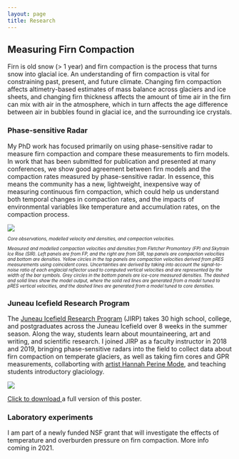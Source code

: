 ```yaml
---
layout: page
title: Research
---
```


<h2>
	Measuring Firn Compaction 
</h2>

Firn is old snow (> 1 year) and firn compaction is the process that turns snow into glacial ice. An understanding of firn compaction is vital for constraining past, present, and future climate. Changing firn compaction affects altimetry-based estimates of mass balance across glaciers and ice sheets, and changing firn thickness affects the amount of time air in the firn can mix with air in the atmosphere, which in turn affects the age difference between air in bubbles found in glacial ice, and the surrounding ice crystals.

<h3>
	Phase-sensitive Radar
</h3>

<p>
	My PhD work has focused primarily on using phase-sensitive radar to measure firn compaction and compare these measurements to firn models. In work that has been submitted for publication and presented at many conferences, we show good agreement between firn models and the compaction rates measured by phase-sensitive radar. In essence, this means the community has a new, lightweight, inexpensive way of measuring continuous firn compaction, which could help us understand both temporal changes in compaction rates, and the impacts of environmental variables like temperature and accumulation rates, on the compaction process.
</p>
<img src="{{ site.github.url }}/assets/img/M1.png">

<div style="font-size: 10px; font-style: italic">
<p>
Core observations, modelled velocity and densities, and compaction velocities.
</p>
<p>	
Measured and modelled compaction velocities and densities from Fletcher Promontory (FP) and Skytrain Ice Rise (SIR). Left panels are from FP, and the right are from SIR, top panels are compaction velocities and bottom are densities. Yellow circles in the top panels are compaction velocities derived from pRES measurements using coincident cores. Uncertainties are derived by taking into account the signal-to-noise ratio of each englacial reflector used to computed vertical velocities and are represented by the width of the bar symbols. Grey circles in the bottom panels are ice-core measured densities. The dashed and solid lines show the model output, where the solid red lines are generated from a model tuned to pRES vertical velocities, and the dashed lines are generated from a model tuned to core densities.
</p>
</div>
<h3>
	Juneau Icefield Research Program
</h3>

<p>
	The <a href = "https://juneauicefield.org/">Juneau Icefield Research Program</a> (JIRP) takes 30 high school, college, and postgraduates across the Juneau Icefield over 8 weeks in the summer season. Along the way, students learn about mountaineering, art and writing, and scientific research. I joined JIRP as a faculty instructor in 2018 and 2019, bringing phase-sensitive radars into the field to collect data about firn compaction on temperate glaciers, as well as taking firn cores and GPR measurements, collaborting with <a href = "http://www.hannahpmode.com/recent-work#/aquifer/">artist Hannah Perine Mode</a>, and teaching students introductory glaciology.
</p>

<img src="{{ site.github.url }}/assets/docs/case_juneau_poster.png">

<a href = "https://github.com/Elizabethcase/elizabethcase.github.io/blob/master/assets/docs/case_juneau_poster.pdf?raw=true">Click to download </a>a full version of this poster.
	
<h3>
	Laboratory experiments
</h3>

<p> 
	I am part of a newly funded NSF grant that will investigate the effects of temperature and overburden pressure on firn compaction. More info coming in 2021. 
</p>

